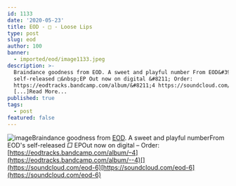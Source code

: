```yaml
---
id: 1133
date: '2020-05-23'
title: EOD - □ - Loose Lips
type: post
slug: eod
author: 100
banner:
  - imported/eod/image1133.jpeg
description: >-
  Braindance goodness from EOD. A sweet and playful number From EOD&#39;s
  self-released □&nbsp;EP Out now on digital &#8211; Order:
  https://eodtracks.bandcamp.com/album/&#8211;4 https://soundcloud.com/eod-6
  [...]Read More...
published: true
tags:
  - post
featured: false
---
```

![image](../imported/eod/image1133.jpeg)Braindance goodness from [EOD](https://eodtracks.bandcamp.com/). A sweet and playful numberFrom EOD's self-released _□_ EPOut now on digital – Order: [](https://eodtracks.bandcamp.com/album/--4)[https://eodtracks.bandcamp.com/album/–4](https://eodtracks.bandcamp.com/album/--4)[](https://soundcloud.com/eod-6)[https://soundcloud.com/eod-6](https://soundcloud.com/eod-6)